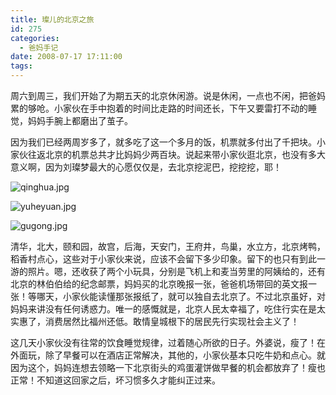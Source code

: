 ```yaml
---
title: 璨儿的北京之旅
id: 275
categories:
  - 爸妈手记
date: 2008-07-17 17:11:00
tags:
---
```


周六到周三，我们开始了为期五天的北京休闲游。说是休闲，一点也不闲，把爸妈累的够呛。小家伙在手中抱着的时间比走路的时间还长，下午又要雷打不动的睡觉，妈妈手腕上都磨出了茧子。

因为我们已经两周岁多了，就多吃了这一个多月的饭，机票就多付出了千把块。小家伙往返北京的机票总共才比妈妈少两百块。说起来带小家伙逛北京，也没有多大意义啊，因为刘璨梦最大的心愿仅仅是，去北京挖泥巴，挖挖挖，耶！

![qinghua.jpg](http://www.candreams.com/images/2008/07/qinghua-tn.jpg "qinghua.jpg")

![yuheyuan.jpg](http://www.candreams.com/images/2008/07/yuheyuan-tn.jpg "yuheyuan.jpg")

![gugong.jpg](http://www.candreams.com/images/2008/07/gugong-tn.jpg "gugong.jpg")

清华，北大，颐和园，故宫，后海，天安门，王府井，鸟巢，水立方，北京烤鸭，稻香村点心，这些对于小家伙来说，应该不会留下多少印象。留下的也只有到此一游的照片。嗯，还收获了两个小玩具，分别是飞机上和麦当劳里的阿姨给的，还有北京的林伯伯给的纪念邮票，妈妈买的北京晚报一张，爸爸机场带回的英文报一张！等哪天，小家伙能读懂那张报纸了，就可以独自去北京了。不过北京虽好，对妈妈来讲没有任何诱惑力。唯一的感慨就是，北京人民太幸福了，吃住行实在是太实惠了，消费居然比福州还低。敢情皇城根下的居民先行实现社会主义了！

这几天小家伙没有往常的饮食睡觉规律，过着随心所欲的日子。外婆说，瘦了！在外面玩，除了早餐可以在酒店正常解决，其他的，小家伙基本只吃牛奶和点心。就因为这个，妈妈连想去领略一下北京街头的鸡蛋灌饼做早餐的机会都放弃了！瘦也正常！不知道这回家之后，坏习惯多久才能纠正过来。